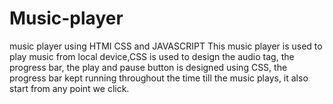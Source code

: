 # Music-player
music player using HTMI CSS and JAVASCRIPT
This music player is used to play music from local device,CSS is used to design the audio tag, the progress bar, the play and pause button is designed using CSS, the progress bar kept running throughout the time till the music plays, it also start from any point we click.
